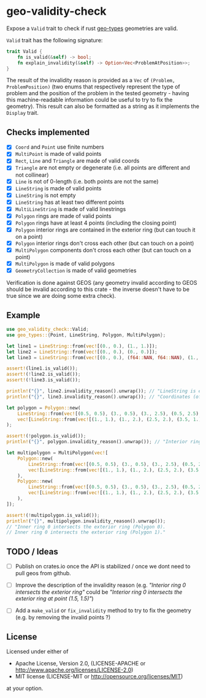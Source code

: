 # geo-validity-check

Expose a `Valid` trait to check if rust [geo-types](https://crates.io/crates/geo-types) geometries are valid.

`Valid` trait has the following signature:

```rust
trait Valid {
    fn is_valid(&self) -> bool;
    fn explain_invalidity(&self) -> Option<Vec<ProblemAtPosition>>;
}
```

The result of the invalidity reason is provided as a `Vec` of `(Problem, ProblemPosition)`
(two enums that respectively represent the type of problem and the position of the problem in the tested geometry - having
this machine-readable information could be useful to try to fix the geometry).
This result can also be formatted as a string as it implements the `Display` trait.

## Checks implemented

- [x] `Coord` and `Point` use finite numbers
- [x] `MultiPoint` is made of valid points
- [x] `Rect`, `Line` and `Triangle` are made of valid coords
- [x] `Triangle` are not empty or degenerate (i.e. all points are different and not collinear)
- [x] `Line` is not of 0-length (i.e. both points are not the same)
- [x] `LineString` is made of valid points
- [x] `LineString` is not empty
- [x] `LineString` has at least two different points
- [x] `MultiLineString` is made of valid linestrings
- [x] `Polygon` rings are made of valid points
- [x] `Polygon` rings have at least 4 points (including the closing point)
- [x] `Polygon` interior rings are contained in the exterior ring (but can touch it on a point)
- [x] `Polygon` interior rings don't cross each other (but can touch on a point)
- [x] `MultiPolygon` components don't cross each other (but can touch on a point)
- [x] `MultiPolygon` is made of valid polygons
- [x] `GeometryCollection` is made of valid geometries

Verification is done against GEOS
(any geometry invalid according to GEOS should be invalid according to this crate - the inverse doesn't have to be true since we are doing some extra check).

## Example

```rust
use geo_validity_check::Valid;
use geo_types::{Point, LineString, Polygon, MultiPolygon};

let line1 = LineString::from(vec![(0., 0.), (1., 1.)]);
let line2 = LineString::from(vec![(0., 0.), (0., 0.)]);
let line3 = LineString::from(vec![(0., 0.), (f64::NAN, f64::NAN), (1., 1.)]);

assert!(line1.is_valid());
assert!(!line2.is_valid());
assert!(!line3.is_valid());

println!("{}", line2.invalidity_reason().unwrap()); // "LineString is empty."
println!("{}", line3.invalidity_reason().unwrap()); // "Coordinates (of point 1) have to be finite numbers."

let polygon = Polygon::new(
    LineString::from(vec![(0.5, 0.5), (3., 0.5), (3., 2.5), (0.5, 2.5), (0.5, 0.5)]),
    vec![LineString::from(vec![(1., 1.), (1., 2.), (2.5, 2.), (3.5, 1.), (1., 1.)])],
);

assert!(!polygon.is_valid());
println!("{}", polygon.invalidity_reason().unwrap()); // "Interior ring 0 intersects the exterior ring."

let multipolygon = MultiPolygon(vec![
    Polygon::new(
        LineString::from(vec![(0.5, 0.5), (3., 0.5), (3., 2.5), (0.5, 2.5), (0.5, 0.5)]),
        vec![LineString::from(vec![(1., 1.), (1., 2.), (2.5, 2.), (3.5, 1.), (1., 1.)])],
    ),
    Polygon::new(
        LineString::from(vec![(0.5, 0.5), (3., 0.5), (3., 2.5), (0.5, 2.5), (0.5, 0.5)]),
        vec![LineString::from(vec![(1., 1.), (1., 2.), (2.5, 2.), (3.5, 1.), (1., 1.)])],
    ),
]);

assert!(!multipolygon.is_valid());
println!("{}", multipolygon.invalidity_reason().unwrap());
// "Inner ring 0 intersects the exterior ring (Polygon 0).
// Inner ring 0 intersects the exterior ring (Polygon 1)."
```

## TODO / Ideas

- [ ] Publish on crates.io once the API is stabilized / once we dont need to pull geos from github.

- [ ] Improve the description of the invalidity reason (e.g. *"Interior ring 0 intersects the exterior ring"* could be *"Interior ring 0 intersects the exterior ring at point (1.5, 1.5)"*)

- [ ] Add a `make_valid` or `fix_invalidity` method to try to fix the geometry (e.g. by removing the invalid points ?)

## License

Licensed under either of

- Apache License, Version 2.0, (LICENSE-APACHE or http://www.apache.org/licenses/LICENSE-2.0)
- MIT license (LICENSE-MIT or http://opensource.org/licenses/MIT)

at your option.

